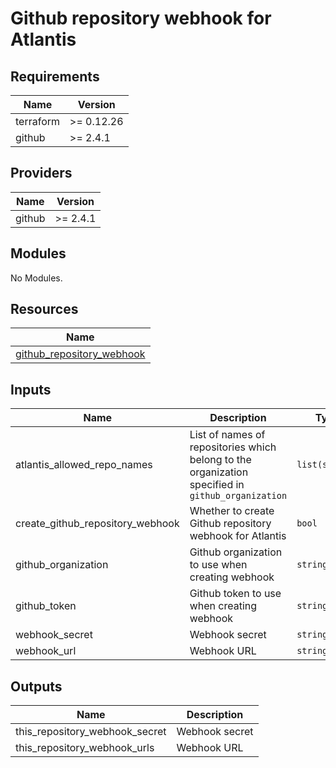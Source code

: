 # Github repository webhook for Atlantis

<!-- BEGINNING OF PRE-COMMIT-TERRAFORM DOCS HOOK -->
## Requirements

| Name | Version |
|------|---------|
| terraform | >= 0.12.26 |
| github | >= 2.4.1 |

## Providers

| Name | Version |
|------|---------|
| github | >= 2.4.1 |

## Modules

No Modules.

## Resources

| Name |
|------|
| [github_repository_webhook](https://registry.terraform.io/providers/integrations/github/latest/docs/resources/repository_webhook) |

## Inputs

| Name | Description | Type | Default | Required |
|------|-------------|------|---------|:--------:|
| atlantis\_allowed\_repo\_names | List of names of repositories which belong to the organization specified in `github_organization` | `list(string)` | n/a | yes |
| create\_github\_repository\_webhook | Whether to create Github repository webhook for Atlantis | `bool` | `true` | no |
| github\_organization | Github organization to use when creating webhook | `string` | `""` | no |
| github\_token | Github token to use when creating webhook | `string` | `""` | no |
| webhook\_secret | Webhook secret | `string` | `""` | no |
| webhook\_url | Webhook URL | `string` | `""` | no |

## Outputs

| Name | Description |
|------|-------------|
| this\_repository\_webhook\_secret | Webhook secret |
| this\_repository\_webhook\_urls | Webhook URL |
<!-- END OF PRE-COMMIT-TERRAFORM DOCS HOOK -->
